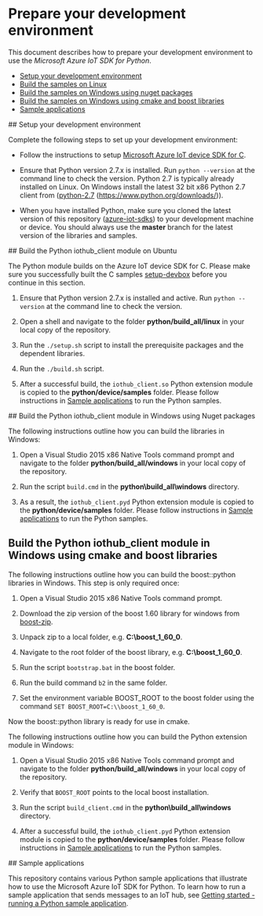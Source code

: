 # Prepare your development environment

This document describes how to prepare your development environment to use the *Microsoft Azure IoT SDK for Python*.

- [Setup your development environment](#devenv)
- [Build the samples on Linux](#linux)
- [Build the samples on Windows using nuget packages](#windows)
- [Build the samples on Windows using cmake and boost libraries](#windows-cmake)
- [Sample applications](#samplecode)

<a name="devenv"/>
## Setup your development environment

Complete the following steps to set up your development environment:

- Follow the instructions to setup [Microsoft Azure IoT device SDK for C][setup-devbox].

- Ensure that Python version 2.7.x is installed. Run `python --version` at the command line to check the version. Python 2.7 is typically already installed on Linux. On Windows install the latest 32 bit x86 Python 2.7 client from ([python-2.7] (https://www.python.org/downloads/)).

- When you have installed Python, make sure you cloned the latest version of this repository ([azure-iot-sdks](https://github.com/Azure/azure-iot-sdks)) to your development machine or device. You should always use the **master** branch for the latest version of the libraries and samples.

<a name="linux"/>
## Build the Python iothub_client module on Ubuntu

The Python module builds on the Azure IoT device SDK for C. Please make sure you successfully built the C samples [setup-devbox] before you continue in this section.

1. Ensure that Python version 2.7.x is installed and active. Run `python --version` at the command line to check the version.

2. Open a shell and navigate to the folder **python/build_all/linux** in your local copy of the repository.

3. Run the `./setup.sh` script to install the prerequisite packages and the dependent libraries.

4. Run the `./build.sh` script.

5. After a successful build, the `iothub_client.so` Python extension module is copied to the **python/device/samples** folder. Please follow instructions in [Sample applications](#samplecode) to run the Python samples.

<a name="windows"/>
## Build the Python iothub_client module in Windows using Nuget packages

The following instructions outline how you can build the libraries in Windows:

1. Open a Visual Studio 2015 x86 Native Tools command prompt and navigate to the folder **python/build_all/windows** in your local copy of the repository.

2. Run the script `build.cmd` in the **python\\build_all\\windows** directory.

3. As a result, the `iothub_client.pyd` Python extension module is copied to the **python/device/samples** folder. Please follow instructions in [Sample applications](#samplecode) to run the Python samples.

<a name="windows-cmake"/>

## Build the Python iothub_client module in Windows using cmake and boost libraries

The following instructions outline how you can build the boost::python libraries in Windows. This step is only required once:

1. Open a Visual Studio 2015 x86 Native Tools command prompt.

2. Download the zip version of the boost 1.60 library for windows from [boost-zip]. 

3. Unpack zip to a local folder, e.g. **C:\\boost_1_60_0**.

3. Navigate to the root folder of the boost library, e.g. **C:\\boost_1_60_0**.

4. Run the script `bootstrap.bat` in the boost folder.

5. Run the build command `b2` in the same folder.

6. Set the environment variable BOOST_ROOT to the boost folder using the command `SET BOOST_ROOT=C:\\boost_1_60_0`.

Now the boost::python library is ready for use in cmake. 

The following instructions outline how you can build the Python extension module in Windows:

1. Open a Visual Studio 2015 x86 Native Tools command prompt and navigate to the folder **python/build_all/windows** in your local copy of the repository.

2. Verify that `BOOST_ROOT` points to the local boost installation.

3. Run the script `build_client.cmd` in the **python\\build_all\\windows** directory.

3. After a successful build, the `iothub_client.pyd` Python extension module is copied to the **python/device/samples** folder. Please follow instructions in [Sample applications](#samplecode) to run the Python samples.

<a name="samplecode"/>
## Sample applications

This repository contains various Python sample applications that illustrate how to use the Microsoft Azure IoT SDK for Python. To learn how to run a sample application that sends messages to an IoT hub, see [Getting started - running a Python sample application][getstarted].

[python-2.7]: https://www.python.org/downloads/
[setup-devbox]: https://github.com/Azure/azure-iot-sdks/blob/master/c/doc/devbox_setup.md
[getstarted]: python-run-sample.md
[boost-zip]: http://www.boost.org/users/history/version_1_60_0.html
